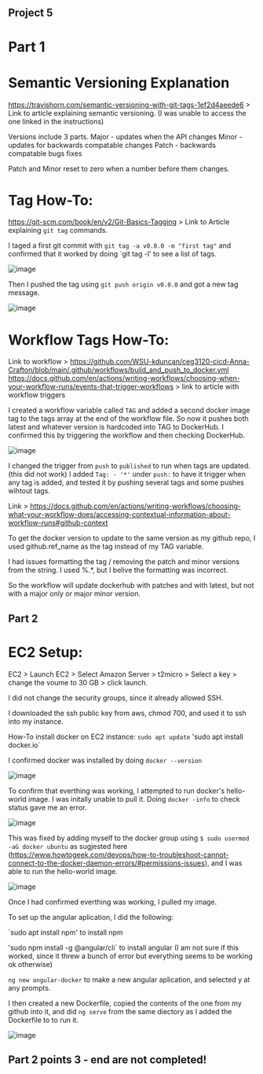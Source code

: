 ## Project 5 

# Part 1 

# Semantic Versioning Explanation

https://travishorn.com/semantic-versioning-with-git-tags-1ef2d4aeede6 > Link to article explaining semantic versioning. (I was unable to access the one linked in the instructions)

Versions include 3 parts. 
Major - updates when the API changes 
Minor - updates for backwards compatable changes
Patch - backwards compatable bugs fixes 

Patch and Minor reset to zero when a number before them changes. 

# Tag How-To:

https://git-scm.com/book/en/v2/Git-Basics-Tagging > Link to Article explaining `git tag` commands. 

I taged a first git commit with `git tag -a v0.0.0 -m "first tag"`
and confirmed that it worked by doing `git tag -l' to see a list of tags. 

![image](https://github.com/user-attachments/assets/2f97f6b4-7514-4713-b4e7-b397817fa92a)

Then I pushed the tag using `git push origin v0.0.0`
and got a new tag message. 

![image](https://github.com/user-attachments/assets/57922780-9f4a-41e6-bdff-3d7db263995c)

# Workflow Tags How-To:


Link to workflow > https://github.com/WSU-kduncan/ceg3120-cicd-Anna-Crafton/blob/main/.github/workflows/build_and_push_to_docker.yml
https://docs.github.com/en/actions/writing-workflows/choosing-when-your-workflow-runs/events-that-trigger-workflows > link to article with workflow triggers 

I created a workflow variable called `TAG` and added a second docker image tag to the tags array at the end of the workflow file. 
So now it pushes both latest and whatever version is hardcoded into TAG to DockerHub. I confirmed this by triggering the workflow and then checking DockerHub. 

![image](https://github.com/user-attachments/assets/09a958a8-ba18-482f-ba80-08a7a500455f)

I changed the trigger from `push` to `published` to run when tags are updated. (this did not work)
I added `Tag: - '*'` under `push:` to have it trigger when any tag is added, and tested it by pushing several tags and some pushes wihtout tags. 


Link > https://docs.github.com/en/actions/writing-workflows/choosing-what-your-workflow-does/accessing-contextual-information-about-workflow-runs#github-context 

To get the docker version to update to the same version as my github repo, I used github.ref_name as the tag instead of my TAG variable. 

I had issues formatting the tag / removing the patch and minor versions from the string. I used %.*, but I belive the formatting was incorrect. 

So the workflow will update dockerhub with patches and with latest, but not with a major only or major minor version. 

## Part 2

# EC2 Setup: 

EC2 > Launch EC2 > Select Amazon Server > t2micro > Select a key > change the voume to 30 GB > click launch.

I did not change the security groups, since it already allowed SSH.

I downloaded the ssh public key from aws, chmod 700, and used it to ssh into my instance. 

How-To install docker on EC2 instance: 
`sudo apt update`
'sudo apt install docker.io` 

I confirmed docker was installed by doing `docker --version`

![image](https://github.com/user-attachments/assets/bce011b8-44ea-4115-9d2f-db994de74a65)

To confirm that everthing was working, I attempted to run docker's hello-world image. I was initally unable to pull it. Doing `docker -info` to check status gave me an error. 

![image](https://github.com/user-attachments/assets/61ce200b-b1ed-4efb-a965-7a83c0a91500)

This was fixed by adding myself to the docker group using `$ sudo usermod -aG docker ubuntu` as sugjested here (https://www.howtogeek.com/devops/how-to-troubleshoot-cannot-connect-to-the-docker-daemon-errors/#permissions-issues), and I was able to run the hello-world image. 

![image](https://github.com/user-attachments/assets/9de41173-e646-4d68-bcbf-154a5d4396cc)

Once I had confirmed everthing was working, I pulled my image. 

To set up the angular aplication, I did the following:

`sudo apt install npm' to install npm

'sudo npm install -g @angular/cli` to install angular (I am not sure if this worked, since it threw a bunch of error but everything seems to be working ok otherwise) 

`ng new angular-docker` to make a new angular aplication, and selected y at any prompts. 

I then created a new Dockerfile, copied the contents of the one from my github into it, and did `ng serve` from the same diectory as I added the Dockerfile to to run it. 

![image](https://github.com/user-attachments/assets/f031942f-6ee9-434a-a190-c677ccaf1fcb)


## Part 2 points 3 - end are not completed! 



























